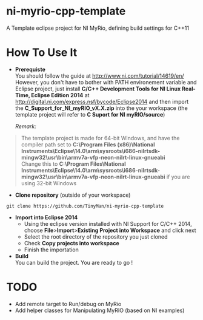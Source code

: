 # ni-myrio-cpp-template
A Template eclipse project for NI MyRio, defining build settings for C++11

# How To Use It
* **Prerequiste**  
You should follow the guide at http://www.ni.com/tutorial/14619/en/  
However, you don't have to bother with PATH environement variable and Eclipse project, just install **C/C++ Development Tools for NI Linux Real-Time, Eclipse Edition 2014** at http://digital.ni.com/express.nsf/bycode/Eclipse2014 and then import the **C_Support_for_NI_myRIO_vX.X.zip** into the your workspace  (the template project will refer to **C Suport for NI myRIO/source**)  
  
  *Remark:*  
>The template project is made for 64-bit Windows, and have the compiler path set to **C:\Program Files (x86)\National Instruments\Eclipse\14.0\arm\sysroots\i686-nilrtsdk-mingw32\usr\bin\armv7a-vfp-neon-nilrt-linux-gnueabi**  
>Change this to **C:\Program Files\National Instruments\Eclipse\14.0\arm\sysroots\i686-nilrtsdk-mingw32\usr\bin\armv7a-vfp-neon-nilrt-linux-gnueabi** if you are using 32-bit Windows  

* **Clone repository** (outside of your workspace)  
```
git clone https://github.com/TinyMan/ni-myrio-cpp-template
```
* **Import into Eclipse 2014**  
  * Using the eclipse version installed with NI Support for C/C++ 2014, choose **File**>**Import**>**Existing Project into Workspace** and click next  
  * Select the root directory of the repository you just cloned  
  * Check **Copy projects into workspace**  
  * Finish the importation
* **Build**  
You can build the project. You are ready to go !

# TODO
* Add remote target to Run/debug on MyRio
* Add helper classes for Manipulating MyRIO (based on NI examples)
